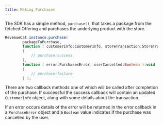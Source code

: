```yaml
---
title: Making Purchases
---
```


The SDK has a simple method, `purchase()`, that takes a package from the fetched Offering and purchases the underlying product with the store.


```actionscript
RevenueCat.instance.purchase(
        packageToPurchase,
        function ( customerInfo:CustomerInfo, storeTransaction:StoreTransaction ):void
        {
            // purchase:success
        },
        function ( error:PurchasesError, userCancelled:Boolean ):void
        {
            // purchase:failure
        } );
```

There are two callback methods one of which will be called after completion of the purchase. If successful the success callback will contain an updated `CustomerInfo` object, along with some details about the transaction.

If an error occurs details of the error will be returned in the error callback in a `PurchaseError` object and a `Boolean` value indicates if the purchase was cancelled by the user.

